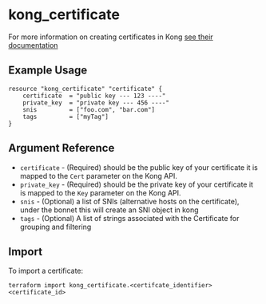 # kong_certificate

For more information on creating certificates in Kong [see their documentation](https://docs.konghq.com/gateway-oss/2.5.x/admin-api/#certificate-object)

## Example Usage

```hcl
resource "kong_certificate" "certificate" {
    certificate  = "public key --- 123 ----"
    private_key  = "private key --- 456 ----"
    snis         = ["foo.com", "bar.com"]
    tags         = ["myTag"]
}
```

## Argument Reference

* `certificate` - (Required) should be the public key of your certificate it is mapped to the `Cert` parameter on the Kong API.
* `private_key` - (Required) should be the private key of your certificate it is mapped to the `Key` parameter on the Kong API.
* `snis` - (Optional) a list of SNIs (alternative hosts on the certificate), under the bonnet this will create an SNI object in kong
* `tags` - (Optional) A list of strings associated with the Certificate for grouping and filtering

## Import

To import a certificate:

```shell
terraform import kong_certificate.<certifcate_identifier> <certificate_id>
```

